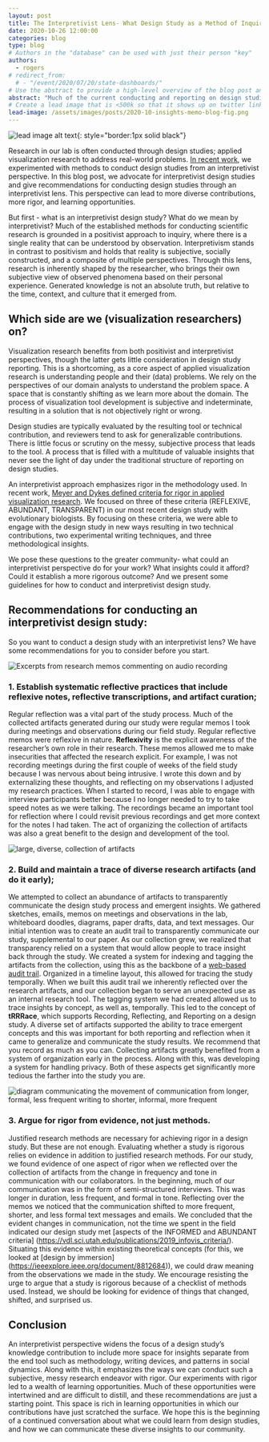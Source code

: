 ```yaml
---
layout: post
title: The Interpretivist Lens- What Design Study as a Method of Inquiry Can Teach Us.
date: 2020-10-26 12:00:00
categories: blog
type: blog
# Authors in the "database" can be used with just their person "key"
authors:
  - rogers
# redirect_from:
  # - "/event/2020/07/20/state-dashboards/"
# Use the abstract to provide a high-level overview of the blog post and main takeaways.
abstract: "Much of the current conducting and reporting on design studies leaves little room for contributions outside of the end tool or technique. An interpretivist approach embraces the messy, subjective nature of design studies and emphasizes the ways in which we can conduct research of this nature with rigor. In this post, we advocate for interpretivist design studies and give three recommendations for conducting them."
# Create a lead image that is <500k so that it shows up on twitter link preview
lead-image: /assets/images/posts/2020-10-insights-memo-blog-fig.png
---
```

![lead image alt text]({{site.base_url}}/assets/images/posts/2020_insights_blog.png){: style="border:1px solid black"}

Research in our lab is often conducted through design studies; applied visualization research to address real-world problems. [In recent work](https://vdl.sci.utah.edu/publications/2020_infovis_insights/), we experimented with methods to conduct design studies from an interpretivist perspective. In this blog post, we advocate for interpretivist design studies and give recommendations for conducting design studies through an interpretivist lens. This perspective can lead to more diverse contributions, more rigor, and learning opportunities.

But first - what is an interpretivist design study? What do we mean by interpretivist?
Much of the established methods for conducting scientific research is grounded in a positivist approach to inquiry, where there is a single reality that can be understood by observation.
Interpretivism stands in contrast to positivism and holds that reality is subjective, socially constructed, and a composite of multiple perspectives. Through this lens, research is inherently shaped by the researcher, who brings their own subjective view of observed phenomena based on their personal experience. Generated knowledge is not an absolute truth, but relative to the time, context, and culture that it emerged from.
## Which side are we (visualization researchers) on?
Visualization research benefits from both positivist and interpretivist perspectives, though the latter gets little consideration in design study reporting. This is a shortcoming, as a core aspect of applied visualization research is understanding people and their (data) problems. We rely on the perspectives of our domain analysts to understand the problem space. A space that is constantly shifting as we learn more about the domain. The process of visualization tool development is subjective and indeterminate, resulting in a solution that is not objectively right or wrong. 

Design studies are typically evaluated by the resulting tool or technical contribution, and reviewers tend to ask for generalizable contributions. There is little focus or scrutiny on the messy, subjective process that leads to the tool. A process that is filled with a multitude of valuable insights that never see the light of day under the traditional structure of reporting on design studies. 

An interpretivist approach emphasizes rigor in the methodology used. In recent work, [Meyer and Dykes defined criteria for rigor in applied visualization research](https://vdl.sci.utah.edu/publications/2019_infovis_criteria/). We focused on three of these criteria (REFLEXIVE, ABUNDANT, TRANSPARENT) in our most recent design study with evolutionary biologists. By focusing on these criteria, we were able to engage with the design study in new ways resulting in two technical contributions, two experimental writing techniques, and three methodological insights. 

We pose these questions to the greater community- what could an interpretivist perspective do for your work? What insights could it afford? Could it establish a more rigorous outcome? And we present some guidelines for how to conduct and interpretivist design study.
## Recommendations for conducting an interpretivist design study:
So you want to conduct a design study with an interpretivist lens? We have some recommendations for you to consider before you start.  

![Excerpts from research memos commenting on audio recording]({{site.base_url}}/assets/images/posts/2020-10-insights-memo-blog-fig.png)
### 1. Establish systematic reflective practices that include reflexive notes, reflective transcriptions, and artifact curation; 

Regular reflection was a vital part of the study process. Much of the collected artifacts generated during our study were regular memos I took during meetings and observations during our field study. Regular reflective memos were reflexive in nature. **Reflexivity** is the explicit awareness of the researcher’s own role in their research. These memos allowed me to make insecurities that affected the research explicit. For example, I was not recording meetings during the first couple of weeks of the field study because I was nervous about being intrusive. I wrote this down and by externalizing these thoughts, and reflecting on my observations I adjusted my research practices. When I started to record, I was able to engage with interview participants better because I no longer needed to try to take speed notes as we were talking. The recordings became an important tool for reflection where I could revisit previous recordings and get more context for the notes I had taken. The act of organizing the collection of artifacts was also a great benefit to the design and development of the tool. 

![large, diverse, collection of artifacts]({{site.base_url}}/assets/images/posts/2020_insights_blog.png)

### 2. Build and maintain a trace of diverse research artifacts (and do it early); 
We attempted to collect an abundance of artifacts to transparently communicate the design study process and emergent insights. We gathered sketches, emails, memos on meetings and observations in the lab, whiteboard doodles, diagrams, paper drafts, data, and text messages. Our initial intention was to create an audit trail to transparently communicate our study, supplemental to our paper. As our collection grew, we realized that transparency relied on a system that would allow people to trace insight back through the study. We created a system for indexing and tagging the artifacts from the collection, using this as the backbone of a [web-based audit trail](https://vdl.sci.utah.edu/trrrace/). Organized in a timeline layout, this allowed for tracing the study temporally. When we built this audit trail we inherently reflected over the research artifacts, and our collection began to serve an unexpected use as an internal research tool. The tagging system we had created allowed us to trace insights by concept, as well as, temporally. This led to the concept of **tRRRace**, which supports Recording, Reflecting, and Reporting on a design study. A diverse set of artifacts supported the ability to trace emergent concepts and this was important for both reporting and reflection when it came to generalize and communicate the study results. We recommend that you record as much as you can. Collecting artifacts greatly benefited from a system of organization early in the process. Along with this, was developing a system for handling privacy. Both of these aspects get significantly more tedious the farther into the study you are. 

![diagram communicating the movement of communication from longer, formal, less frequent writing to shorter, informal, more frequent]({{site.base_url}}/assets/images/posts/2020-10-insights-change-in-dialogue.png)

### 3. Argue for rigor from evidence, not just methods.

Justified research methods are necessary for achieving rigor in a design study. But these are not enough. Evaluating whether a study is rigorous relies on evidence in addition to justified research methods. For our study, we found evidence of one aspect of rigor when we reflected over the collection of artifacts from the change in frequency and tone in communication with our collaborators. In the beginning, much of our communication was in the form of semi-structured interviews. This was longer in duration, less frequent, and formal in tone. Reflecting over the memos we noticed that the communication shifted to more frequent, shorter, and less formal text messages and emails. We concluded that the evident changes in communication, not the time we spent in the field indicated our design study met [aspects of the INFORMED and ABUNDANT criteria] (https://vdl.sci.utah.edu/publications/2019_infovis_criteria/). Situating this evidence within existing theoretical concepts (for this, we looked at [design by immersion] (https://ieeexplore.ieee.org/document/8812684)), we could draw meaning from the observations we made in the study. We encourage resisting the urge to argue that a study is rigorous because of a checklist of methods used. Instead, we should be looking for evidence of things that changed, shifted, and surprised us.

## Conclusion
An interpretivist perspective widens the focus of a design study’s knowledge contribution to include more space for insights separate from the end tool such as methodology, writing devices, and patterns in social dynamics. Along with this, it emphasizes the ways we can conduct such a subjective, messy research endeavor with rigor. Our experiments with rigor led to a wealth of learning opportunities. Much of these opportunities were intertwined and are difficult to distill, and these recommendations are just a starting point. This space is rich in learning opportunities in which our contributions have just scratched the surface.  We hope this is the beginning of a continued conversation about what we could learn from design studies, and how we can communicate these diverse insights to our community.

